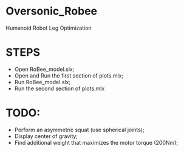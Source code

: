 # Oversonic_Robee
 Humanoid Robot Leg Optimization
# STEPS
  - Open RoBee_model.slx;
  - Open and Run the first section of plots.mlx;
  - Run RoBee_model.slx;
  - Run the second section of plots.mlx
# TODO:
  - Perform an asymmetric squat (use spherical joints);
  - Display center of gravity;
  - Find additional weight that maximizes the motor torque (200Nm);
   
